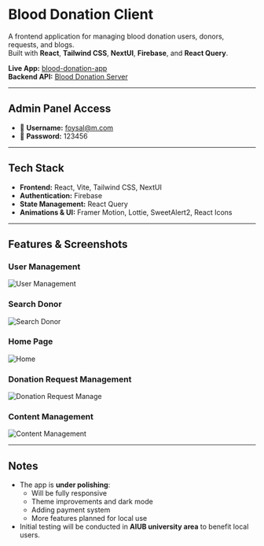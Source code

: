 # Blood Donation Client

A frontend application for managing blood donation users, donors, requests, and blogs.  
Built with **React**, **Tailwind CSS**, **NextUI**, **Firebase**, and **React Query**.

**Live App:** [blood-donation-app](https://blood-donation-app-ff014.web.app/)  
**Backend API:** [Blood Donation Server](https://github.com/Foysal-Munsy/Blood-Donation-Server)

---

## Admin Panel Access

- 👤 **Username:** foysal@m.com
- 🔐 **Password:** 123456

---

## Tech Stack

- **Frontend:** React, Vite, Tailwind CSS, NextUI
- **Authentication:** Firebase
- **State Management:** React Query
- **Animations & UI:** Framer Motion, Lottie, SweetAlert2, React Icons

---

## Features & Screenshots

### User Management

![User Management](https://github.com/Foysal-Munsy/readme-assets/raw/main/blood-donation-client/user%20management.png)

### Search Donor

![Search Donor](https://github.com/Foysal-Munsy/readme-assets/raw/main/blood-donation-client/search%20donor.png)

### Home Page

![Home](https://github.com/Foysal-Munsy/readme-assets/raw/main/blood-donation-client/home.png)

### Donation Request Management

![Donation Request Manage](https://github.com/Foysal-Munsy/readme-assets/raw/main/blood-donation-client/donation%20request%20manage.png)

### Content Management

![Content Management](https://github.com/Foysal-Munsy/readme-assets/raw/main/blood-donation-client/content-management.png)

---

## Notes

- The app is **under polishing**:
  - Will be fully responsive
  - Theme improvements and dark mode
  - Adding payment system
  - More features planned for local use
- Initial testing will be conducted in **AIUB university area** to benefit local users.
